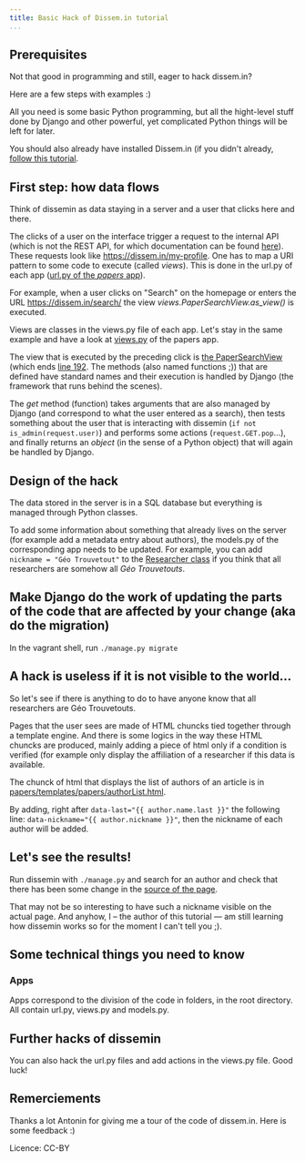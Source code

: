 ```yaml
---
title: Basic Hack of Dissem.in tutorial
...
```


## Prerequisites

Not that good in programming and still, eager to hack dissem.in?

Here are a few steps with examples :)

All you need is some basic Python programming, but all the hight-level stuff done by Django and other powerful, yet complicated Python things will be left for later.

You should also already have installed Dissem.in (if you didn't already, [follow this tutorial](dev.dissem.in).

## First step: how data flows

Think of dissemin as data staying in a server and a user that clicks here and there.

The clicks of a user on the interface trigger a request to the internal API (which is not the REST API, for which documentation can be found [here](https://dev.dissem.in/api.html)). These requests look like https://dissem.in/my-profile. One has to map a URI pattern to some code to execute (called _views_). This is done in the url.py of each app ([url.py of the _papers_ app](https://github.com/dissemin/dissemin/blob/master/papers/urls.py#L27)).

For example, when a user clicks on "Search" on the homepage or enters the URL https://dissem.in/search/ the view _views.PaperSearchView.as_view()_ is executed.

Views are classes in the views.py file of each app. Let's stay in the same example and have a look at [views.py](https://github.com/dissemin/dissemin/blob/master/papers/views.py) of the papers app.

The view that is executed by the preceding click is [the PaperSearchView](https://github.com/dissemin/dissemin/blob/master/papers/views.py#L106) (which ends [line 192](https://github.com/dissemin/dissemin/blob/master/papers/views.py#L192). The methods (also named functions ;)) that are defined have standard names and their execution is handled by Django (the framework that runs behind the scenes). 

The _get_ method (function) takes arguments that are also managed by Django (and correspond to what the user entered as a search), then tests something about the user that is interacting with dissemin (`if not is_admin(request.user)`) and performs some actions (`request.GET.pop`…), and finally returns an _object_ (in the sense of a Python object) that will again be handled by Django.

## Design of the hack

The data stored in the server is in a SQL database but everything is managed through Python classes.

To add some information about something that already lives on the server (for example add a metadata entry about authors), the models.py of the corresponding app needs to be updated. For example, you can add `nickname = "Géo Trouvetout"` to the [Researcher class](https://github.com/dissemin/dissemin/blob/master/papers/models.py#L350) if you think that all researchers are somehow all _Géo Trouvetouts_.

## Make Django do the work of updating the parts of the code that are affected by your change (aka do the migration)

In the vagrant shell, run `./manage.py migrate`

## A hack is useless if it is not visible to the world…

So let's see if there is anything to do to have anyone know that all researchers are Géo Trouvetouts.

Pages that the user sees are made of HTML chuncks tied together through a template engine. And there is some logics in the way these HTML chuncks are produced, mainly adding a piece of html only if a condition is verified (for example only display the affiliation of a researcher if this data is available.

The chunck of html that displays the list of authors of an article is in [papers/templates/papers/authorList.html](https://github.com/dissemin/dissemin/blob/master/papers/templates/papers/authorList.html).

By adding, right after `data-last="{{ author.name.last }}"` the following line: `data-nickname="{{ author.nickname }}"`, then the nickname of each author will be added.

## Let's see the results!

Run dissemin with `./manage.py` and search for an author and check that there has been some change in the [source of the page](view-source:https://dissem.in/search/?authors=albert+einstein).

That may not be so interesting to have such a nickname visible on the actual page. And anyhow, I – the author of this tutorial — am still learning how dissemin works so for the moment I can't tell you ;).


## Some technical things you need to know

### Apps 

Apps correspond to the division of the code in folders, in the root directory. All contain url.py, views.py and models.py.


## Further hacks of dissemin

You can also hack the url.py files and add actions in the views.py file. Good luck!


## Remerciements

Thanks a lot Antonin for giving me a tour of the code of dissem.in. Here is some feedback :)

Licence: CC-BY
